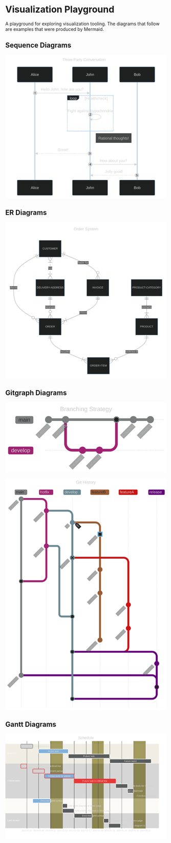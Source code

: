 # Visualization Playground

A playground for exploring visualization tooling. The diagrams that follow are
examples that were produced by Mermaid.

## Sequence Diagrams

![diagram](./src/mermaid/markdown/diagrams-1.svg)

## ER Diagrams

![diagram](./src/mermaid/markdown/diagrams-2.svg)

## Gitgraph Diagrams

![diagram](./src/mermaid/markdown/diagrams-3.svg)

![diagram](./src/mermaid/markdown/diagrams-4.svg)

## Gantt Diagrams

![diagram](./src/mermaid/markdown/diagrams-5.svg)

